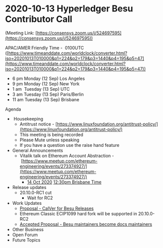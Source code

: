 # 2020-10-13 Hyperledger Besu Contributor Call

(Meeting Link: [https://consensys.zoom.us/j/524697595](https://consensys.zoom.us/j/524697595))

APAC/AMER Friendly Time -  0100UTC ([https://www.timeanddate.com/worldclock/converter.html?iso=20201013T010000&p1=224&p2=179&p3=1440&p4=195&p5=47](https://www.timeanddate.com/worldclock/converter.html?iso=20201013T010000&p1=224&p2=179&p3=1440&p4=195&p5=47))

- 6 pm Monday (12 Sep) Los Angeles
- 9 pm Monday (12 Sep) New York
- 1 am  Tuesday (13 Sep) UTC
- 3 am Tuesday (13 Sep) Paris/Berlin
- 11 am Tuesday (13 Sep) Brisbane

Agenda

-  Housekeeping
  - Antitrust notice - [https://www.linuxfoundation.org/antitrust-policy/](https://www.linuxfoundation.org/antitrust-policy/)
  - This meeting is being recorded
  - Please Mute unless speaking
  - If you have a question use the raise hand feature
- General Announcements
  - Vitalik talk on Ethereum Account Abstraction - [https://www.meetup.com/ethereum-engineering/events/273374927/](https://www.meetup.com/ethereum-engineering/events/273374927/)
    - [14 Oct 2020](https://www.timeanddate.com/worldclock/converter.html?iso=20201014T023000&p1=224&p2=179&p3=1440&p4=195&p5=47) [12:30pm Brisbane Time](https://www.timeanddate.com/worldclock/converter.html?iso=20201014T023000&p1=224&p2=179&p3=1440&p4=195&p5=47)
- Release updates
  - 20.10.0-RC1 cut
    - Wait for RC2
- Work Updates  
  - [Proposal - CalVer for Besu Releases](https://lf-hyperledger.atlassian.net/wiki/display/BESU/Proposal+-+CalVer+for+Besu+Releases)
  - Ethereum Classic ECIP1099 hard fork will be supported in 20.10.0-RC2
  - [Accepted Proposal - Besu maintainers become docs maintainers](https://lf-hyperledger.atlassian.net/wiki/display/BESU/Proposal+-+Besu+maintainers+become+docs+maintainers)
- Other Business
- Open Forum
- Future Topics